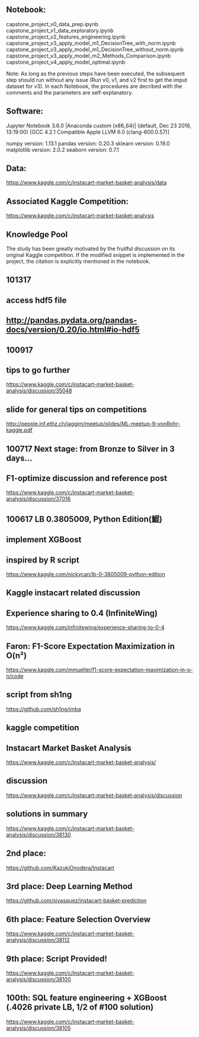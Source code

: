 ## Notebook:
capstone_project_v0_data_prep.ipynb
capstone_project_v1_data_exploratory.ipynb
capstone_project_v2_features_engineering.ipynb
capstone_project_v3_apply_model_m1_DecisionTree_with_norm.ipynb
capstone_project_v3_apply_model_m1_DecisionTree_without_norm.ipynb
capstone_project_v3_apply_model_m2_Methods_Comparison.ipynb  
capstone_project_v4_apply_model_optimal.ipynb

Note: As long as the previous steps have been executed, the subsequent step should run without any issue (Run v0, v1, and v2 first to get the imput dataset for v3). In each Notebook, the procedures are decribed with the comments and the parameters are self-explanatory.

## Software:
Jupyter Notebook
3.6.0 |Anaconda custom (x86_64)| (default, Dec 23 2016, 13:19:00) 
[GCC 4.2.1 Compatible Apple LLVM 6.0 (clang-600.0.57)]

numpy version: 1.13.1
pandas version: 0.20.3
sklearn version: 0.19.0
matplotlib version: 2.0.2
seaborn version: 0.7.1

## Data:
https://www.kaggle.com/c/instacart-market-basket-analysis/data

## Associated Kaggle Competition:
https://www.kaggle.com/c/instacart-market-basket-analysis

## Knowledge Pool
The study has been greatly motivated by the fruitful discussion on its original Kaggle competition. If the modified snippet is implemented in the project, the citation is explicitly mentioned in the notebook.

## 101317
## access hdf5 file
## http://pandas.pydata.org/pandas-docs/version/0.20/io.html#io-hdf5

## 100917
## tips to go further
https://www.kaggle.com/c/instacart-market-basket-analysis/discussion/35048
## slide for general tips on competitions
http://people.inf.ethz.ch/jaggim/meetup/slides/ML-meetup-9-vonRohr-kaggle.pdf

## 100717 Next stage: from Bronze to Silver in 3 days...
## F1-optimize discussion and reference post
https://www.kaggle.com/c/instacart-market-basket-analysis/discussion/37016

## 100617 LB 0.3805009, Python Edition(鯤)
## implement XGBoost 
## inspired by R script
https://www.kaggle.com/nickycan/lb-0-3805009-python-edition

## Kaggle instacart related discussion ##

## Experience sharing to 0.4 (InfiniteWing)
https://www.kaggle.com/infinitewing/experience-sharing-to-0-4

## Faron: F1-Score Expectation Maximization in O(n²) 
https://www.kaggle.com/mmueller/f1-score-expectation-maximization-in-o-n/code

## script from sh1ng
https://github.com/sh1ng/imba

## kaggle competition
## Instacart Market Basket Analysis
https://www.kaggle.com/c/instacart-market-basket-analysis/
## discussion
https://www.kaggle.com/c/instacart-market-basket-analysis/discussion
## solutions in summary
https://www.kaggle.com/c/instacart-market-basket-analysis/discussion/38130
## 2nd place:
https://github.com/KazukiOnodera/Instacart
## 3rd place: Deep Learning Method
https://github.com/sjvasquez/instacart-basket-prediction
## 6th place: Feature Selection Overview
https://www.kaggle.com/c/instacart-market-basket-analysis/discussion/38112
## 9th place: Script Provided!
https://www.kaggle.com/c/instacart-market-basket-analysis/discussion/38100
## 100th: SQL feature engineering + XGBoost (.4026 private LB, 1/2 of #100 solution)
https://www.kaggle.com/c/instacart-market-basket-analysis/discussion/38105
